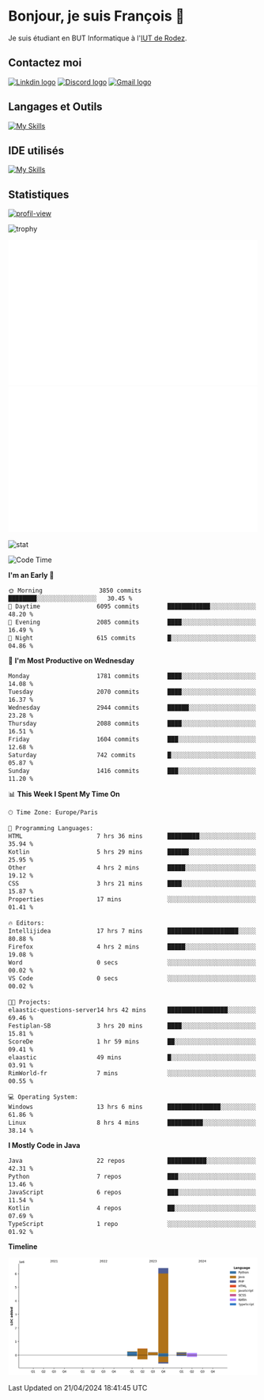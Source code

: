 # Bonjour, je suis François 👋

Je suis étudiant en BUT Informatique à l'[IUT de Rodez](https://iut-rodez.fr).

## Contactez moi

<p>
<a href="https://www.linkedin.com/in/fran%C3%A7ois-de-saint-palais-00985327a/" target="blank"><img src="https://img.shields.io/badge/LinkedIn-0077B5?style=for-the-badge&logo=linkedin&logoColor=white" alt="Linkdin logo"/></a>
<a href="https://discord.gg/francis389" target="blank"><img src="https://img.shields.io/badge/Discord-7289DA?style=for-the-badge&logo=discord&logoColor=white" alt="Discord logo" /></a>
<a href="mailto:francois-sp@gmx.fr" target="blank"><img src="https://img.shields.io/badge/Gmail-D14836?style=for-the-badge&logo=gmail&logoColor=white" alt="Gmail logo"/></a> 
</p>

## Langages et Outils

[![My Skills](https://skillicons.dev/icons?i=java,py,kotlin,spring,git,html,css,sass,vue,angular,react,bootstrap,js,jquery,ts,php,mysql,sqlite,grafana,linux,windows,figma,postman)](https://skillicons.dev)

## IDE utilisés

[![My Skills](https://skillicons.dev/icons?i=idea,phpstorm,pycharm,androidstudio,vscode,webstorm,eclipse)](https://skillicons.dev)

## Statistiques

[![profil-view](https://komarev.com/ghpvc/?username=francois389&label=Profile%20views&color=0e75b6&style=flat)](https://github.com/ryo-ma/github-profile-trophy)

![trophy](https://github-profile-trophy.vercel.app/?username=Francois389&theme=onedark&column=-1)

![top-lang](https://raw.githubusercontent.com/Francois389/github-stat/master/generated/languages.svg#gh-dark-mode-only)
![](https://raw.githubusercontent.com/Francois389/github-stat/master/generated/overview.svg#gh-dark-mode-only)

![stat](https://github-readme-stats.vercel.app/api?username=francois389&show_icons=true&locale=fr&theme=onedark)

<!--START_SECTION:waka-->
![Code Time](http://img.shields.io/badge/Code%20Time-166%20hrs%208%20mins-blue)

**I'm an Early 🐤** 

```text
🌞 Morning                3850 commits        ████████░░░░░░░░░░░░░░░░░   30.45 % 
🌆 Daytime                6095 commits        ████████████░░░░░░░░░░░░░   48.20 % 
🌃 Evening                2085 commits        ████░░░░░░░░░░░░░░░░░░░░░   16.49 % 
🌙 Night                  615 commits         █░░░░░░░░░░░░░░░░░░░░░░░░   04.86 % 
```
📅 **I'm Most Productive on Wednesday** 

```text
Monday                   1781 commits        ████░░░░░░░░░░░░░░░░░░░░░   14.08 % 
Tuesday                  2070 commits        ████░░░░░░░░░░░░░░░░░░░░░   16.37 % 
Wednesday                2944 commits        ██████░░░░░░░░░░░░░░░░░░░   23.28 % 
Thursday                 2088 commits        ████░░░░░░░░░░░░░░░░░░░░░   16.51 % 
Friday                   1604 commits        ███░░░░░░░░░░░░░░░░░░░░░░   12.68 % 
Saturday                 742 commits         █░░░░░░░░░░░░░░░░░░░░░░░░   05.87 % 
Sunday                   1416 commits        ███░░░░░░░░░░░░░░░░░░░░░░   11.20 % 
```


📊 **This Week I Spent My Time On** 

```text
🕑︎ Time Zone: Europe/Paris

💬 Programming Languages: 
HTML                     7 hrs 36 mins       █████████░░░░░░░░░░░░░░░░   35.94 % 
Kotlin                   5 hrs 29 mins       ██████░░░░░░░░░░░░░░░░░░░   25.95 % 
Other                    4 hrs 2 mins        █████░░░░░░░░░░░░░░░░░░░░   19.12 % 
CSS                      3 hrs 21 mins       ████░░░░░░░░░░░░░░░░░░░░░   15.87 % 
Properties               17 mins             ░░░░░░░░░░░░░░░░░░░░░░░░░   01.41 % 

🔥 Editors: 
Intellijidea             17 hrs 7 mins       ████████████████████░░░░░   80.88 % 
Firefox                  4 hrs 2 mins        █████░░░░░░░░░░░░░░░░░░░░   19.08 % 
Word                     0 secs              ░░░░░░░░░░░░░░░░░░░░░░░░░   00.02 % 
VS Code                  0 secs              ░░░░░░░░░░░░░░░░░░░░░░░░░   00.02 % 

🐱‍💻 Projects: 
elaastic-questions-server14 hrs 42 mins      █████████████████░░░░░░░░   69.46 % 
Festiplan-SB             3 hrs 20 mins       ████░░░░░░░░░░░░░░░░░░░░░   15.81 % 
ScoreDe                  1 hr 59 mins        ██░░░░░░░░░░░░░░░░░░░░░░░   09.41 % 
elaastic                 49 mins             █░░░░░░░░░░░░░░░░░░░░░░░░   03.91 % 
RimWorld-fr              7 mins              ░░░░░░░░░░░░░░░░░░░░░░░░░   00.55 % 

💻 Operating System: 
Windows                  13 hrs 6 mins       ███████████████░░░░░░░░░░   61.86 % 
Linux                    8 hrs 4 mins        ██████████░░░░░░░░░░░░░░░   38.14 % 
```

**I Mostly Code in Java** 

```text
Java                     22 repos            ███████████░░░░░░░░░░░░░░   42.31 % 
Python                   7 repos             ███░░░░░░░░░░░░░░░░░░░░░░   13.46 % 
JavaScript               6 repos             ███░░░░░░░░░░░░░░░░░░░░░░   11.54 % 
Kotlin                   4 repos             ██░░░░░░░░░░░░░░░░░░░░░░░   07.69 % 
TypeScript               1 repo              ░░░░░░░░░░░░░░░░░░░░░░░░░   01.92 % 
```



**Timeline**

![Lines of Code chart](https://raw.githubusercontent.com/Francois389/Francois389/main/assets/bar_graph.png)


 Last Updated on 21/04/2024 18:41:45 UTC
<!--END_SECTION:waka-->
